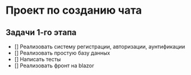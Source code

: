 # Проект по созданию чата
## Задачи 1-го этапа

- [] Реализовать систему регистрации, авторизации, аунтификации
- [] Реализовать простую базу данных
- [] Написать тесты
- [] Реализовать фронт на blazor
